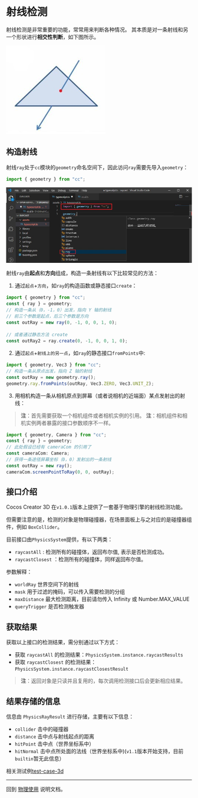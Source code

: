 # 射线检测

射线检测是非常重要的功能，常常用来判断各种情况。
其本质是对一条射线和另一个形状进行**相交性判断**，如下图所示。

![图解](img/raycast.jpg)

## 构造射线

射线`ray`处于`cc`模块的`geometry`命名空间下，因此访问`ray`需要先导入`geometry`：

```ts
import { geometry } from "cc";
```

![图解](img/import-geometry.jpg)

射线`ray`由**起点**和**方向**组成，构造一条射线有以下比较常见的方法：

1. 通过`起点`+`方向`，如`ray`的构造函数或静态接口`create`：

```ts
import { geometry } from "cc";
const { ray } = geometry;
// 构造一条从（0，-1，0）出发，指向 Y 轴的射线
// 前三个参数是起点，后三个参数是方向
const outRay = new ray(0, -1, 0, 0, 1, 0);

// 或者通过静态方法 create
const outRay2 = ray.create(0, -1, 0, 0, 1, 0);
```

2. 通过`起点`+`射线上的另一点`，如`ray`的静态接口`fromPoints`中:

```ts
import { geometry, Vec3 } from "cc";
// 构造一条从原点出发，指向 Z 轴的射线
const outRay = new geometry.ray();
geometry.ray.fromPoints(outRay, Vec3.ZERO, Vec3.UNIT_Z);
```

3. 用相机构造一条从相机原点到屏幕（或者说相机的近端面）某点发射出的射线：

> **注**：首先需要获取一个相机组件或者相机实例的引用。
> **注**：相机组件和相机实例两者暴露的接口参数顺序不一样。

```ts
import { geometry, Camera } from "cc";
const { ray } = geometry;
// 此处假设已经有 cameraCom 的引用了
const cameraCom: Camera;
// 获得一条途径屏幕坐标（0，0）发射出的一条射线
const outRay = new ray();
cameraCom.screenPointToRay(0, 0, outRay);
```

## 接口介绍

Cocos Creator 3D 在`v1.0.1`版本上提供了一套基于物理引擎的射线检测功能。

但需要注意的是，检测的对象是物理碰撞器，在场景面板上与之对应的是碰撞器组件，例如 `BoxCollider`。

目前接口由`PhysicsSystem`提供，有以下两类：

- `raycastAll` : 检测所有的碰撞体，返回布尔值, 表示是否检测成功。
- `raycastClosest` ：检测所有的碰撞体，同样返回布尔值。

参数解释：

- `worldRay` 世界空间下的射线
- `mask` 用于过滤的掩码，可以传入需要检测的分组
- `maxDistance` 最大检测距离，目前请勿传入 Infinity 或 Number.MAX_VALUE
- `queryTrigger` 是否检测触发器

## 获取结果

获取以上接口的检测结果，需分别通过以下方式：

- 获取 `raycastAll` 的检测结果：`PhysicsSystem.instance.raycastResults`
- 获取 `raycastClosest` 的检测结果：`PhysicsSystem.instance.raycastClosestResult`

> **注**：返回对象是只读并且复用的，每次调用检测接口后会更新相应结果。

## 结果存储的信息

信息由 `PhysicsRayResult` 进行存储，主要有以下信息：

- `collider` 击中的碰撞器
- `distance` 击中点与射线起点的距离
- `hitPoint` 击中点（世界坐标系中）
- `hitNormal` 击中点所处面的法线（世界坐标系中)(`v1.1`版本开始支持，目前`builtin`暂无此信息）

相关测试例[test-case-3d](https://github.com/cocos-creator/test-cases-3d/blob/master/assets/cases/physics/scenes/physics-raycast.scene)

---

回到 [物理使用](physics-use.md) 说明文档。
